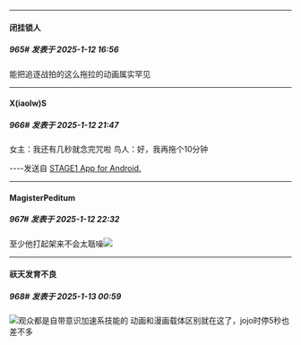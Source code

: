 ﻿
*****

####  闭挂锁人  
##### 965#       发表于 2025-1-12 16:56

能把追逐战拍的这么拖拉的动画属实罕见


*****

####  X(iaolw)S  
##### 966#       发表于 2025-1-12 21:47

女主：我还有几秒就念完咒啦
鸟人：好，我再拖个10分钟

----发送自 [STAGE1 App for Android.](http://stage1.5j4m.com/?1.41)


*****

####  MagisterPeditum  
##### 967#       发表于 2025-1-12 22:32

至少他打起架来不会太聒噪<img src="https://static.saraba1st.com/image/smiley/face2017/048.png" referrerpolicy="no-referrer">


*****

####  祆天发育不良  
##### 968#       发表于 2025-1-13 00:59

<img src="https://static.saraba1st.com/image/smiley/face2017/037.png" referrerpolicy="no-referrer">观众都是自带意识加速系技能的
动画和漫画载体区别就在这了，jojo时停5秒也差不多

